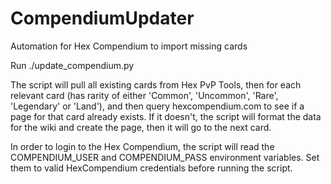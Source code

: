 # CompendiumUpdater
Automation for Hex Compendium to import missing cards

Run ./update_compendium.py

The script will pull all existing cards from Hex PvP Tools, then for each relevant card (has rarity of either 'Common', 'Uncommon', 'Rare', 'Legendary' or 'Land'), and then query hexcompendium.com to see if a page for that card already exists. If it doesn't, the script will format the data for the wiki and create the page, then it will go to the next card.

In order to login to the Hex Compendium, the script will read the COMPENDIUM_USER and COMPENDIUM_PASS environment variables. Set them to valid HexCompendium credentials before running the script.
